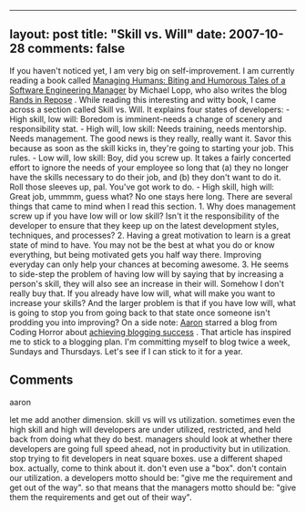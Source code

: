 
---
layout: post
title: "Skill vs. Will"
date: 2007-10-28
comments: false
---


If you haven't noticed yet, I am very big on self-improvement.  I am currently reading a book called [Managing Humans: Biting and Humorous Tales of a Software Engineering Manager][1]  by Michael Lopp, who also writes the blog [Rands in Repose][2] .  While reading this interesting and witty book, I came across a section called Skill vs. Will.  It explains four states of developers: - High skill, low will: Boredom is imminent-needs a change of scenery and responsibility stat. - High will, low skill: Needs training, needs mentorship.  Needs management.  The good news is they really, really want it.  Savor this because as soon as the skill kicks in, they're going to starting your job.  This rules. - Low will, low skill: Boy, did you screw up.  It takes a fairly concerted effort to ignore the needs of your employee so long that (a) they no longer have the skills necessary to do their job, and (b) they don't want to do it.  Roll those sleeves up, pal.  You've got work to do. - High skill, high will:  Great job, ummmm, guess what?  No one stays here long.
There are several things that came to mind when I read this section.  1. Why does management screw up if you have low will or low skill?  Isn't it the responsibility of the developer to ensure that they keep up on the latest development styles, techniques, and processes?  2. Having a great motivation to learn is a great state of mind to have.  You may not be the best at what you do or know everything, but being motivated gets you half way there.   Improving everyday can only help your chances at becoming awesome. 3. He seems to side-step the problem of having low will by saying that by increasing a person's skill, they will also see an increase in their will.  Somehow I don't really buy that.  If you already have low will, what will make you want to increase your skills?  And the larger problem is that if you have low will, what is going to stop you from going back to that state once someone isn't prodding you into improving?
On a side note:  [Aaron][3]  starred a blog from Coding Horror about [achieving blogging success][4] .  That article has inspired me to stick to a blogging plan.  I'm committing myself to blog twice a week, Sundays and Thursdays.  Let's see if I can stick to it for a year.
## Comments ##




aaron

let me add another dimension. skill vs will vs utilization.  sometimes even the high skill and high will developers are under utilized, restricted, and held back from doing what they do best. managers should look at whether there developers are going full speed ahead, not in productivity but in utilization. stop trying to fit developers in neat square boxes. use a different shaped box. actually, come to think about it. don't even use a "box". don't contain our utilization. a developers motto should be: "give me the requirement and get out of the way". so that means that the managers motto should be: "give them the requirements and get out of their way".




  [1]: http://www.amazon.com/Managing-Humans-Humorous-Software-Engineering/dp/159059844X
  [2]: http://www.randsinrepose.com/
  [3]: http://kagawaa.blogspot.com/
  [4]: http://www.codinghorror.com/blog/archives/000983.html
